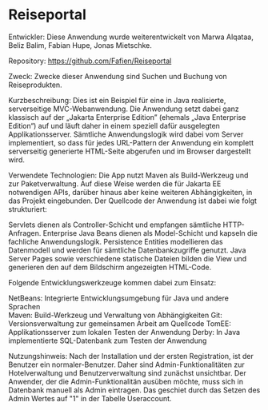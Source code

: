 # Reiseportal

Entwickler:
Diese Anwendung wurde weiterentwickelt von Marwa Alqataa, Beliz Balim, Fabian Hupe, Jonas Mietschke.

Repository:
https://github.com/Fafien/Reiseportal 

Zweck:
Zwecke dieser Anwendung sind Suchen und Buchung von Reiseprodukten.

Kurzbeschreibung:
Dies ist ein Beispiel für eine in Java realisierte, serverseitige MVC-Webanwendung. Die Anwendung setzt dabei ganz klassisch auf der „Jakarta Enterprise Edition” (ehemals „Java Enterprise Edition“) auf und läuft daher in einem speziell dafür ausgelegten Applikationsserver. Sämtliche Anwendungslogik wird dabei vom Server implementiert, so dass für jedes URL-Pattern der Anwendung ein komplett serverseitig generierte HTML-Seite abgerufen und im Browser dargestellt wird.

Verwendete Technologien:
Die App nutzt Maven als Build-Werkzeug und zur Paketverwaltung. Auf diese Weise werden die für Jakarta EE notwendigen APIs, darüber hinaus aber keine weiteren Abhängigkeiten, in das Projekt eingebunden. Der Quellcode der Anwendung ist dabei wie folgt strukturiert:

Servlets dienen als Controller-Schicht und empfangen sämtliche HTTP-Anfragen.
Enterprise Java Beans dienen als Model-Schicht und kapseln die fachliche Anwendungslogik.
Persistence Entities modellieren das Datenmodell und werden für sämtliche Datenbankzugriffe genutzt.
Java Server Pages sowie verschiedene statische Dateien bilden die View und generieren den auf dem Bildschirm angezeigten HTML-Code.

Folgende Entwicklungswerkzeuge kommen dabei zum Einsatz:

NetBeans: Integrierte Entwicklungsumgebung für Java und andere Sprachen<br>
Maven:    Build-Werkzeug und Verwaltung von Abhängigkeiten
Git:      Versionsverwaltung zur gemeinsamen Arbeit am Quellcode
TomEE:    Applikationsserver zum lokalen Testen der Anwendung
Derby:    In Java implementierte SQL-Datenbank zum Testen der Anwendung

Nutzungshinweis:
Nach der Installation und der ersten Registration, ist der Benutzer ein normaler-Benutzer. Daher sind Admin-Funktionalitäten zur Hotelverwaltung und Benutzerverwaltung sind zunächst unsichtbar. Der Anwender, der die Admin-Funktionalitän ausüben möchte, muss sich in Datenbank manuell als Admin eintragen. Das geschiet durch das Setzen des Admin Wertes auf "1" in der Tabelle Useraccount.
